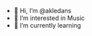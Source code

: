 - 👋 Hi, I’m @akledans
- 👀 I’m interested in Music
- 🌱 I’m currently learning

<!---
akledans/akledans is a ✨ special ✨ repository because its `README.md` (this file) appears on your GitHub profile.
You can click the Preview link to take a look at your changes.
--->
